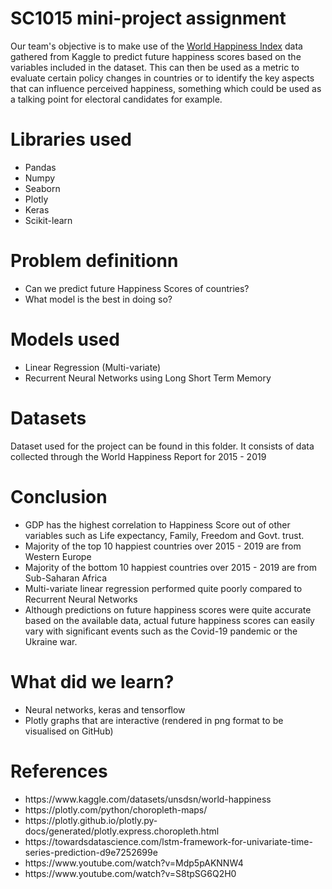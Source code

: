 # SC1015 mini-project assignment
Our team's objective is to make use of the <a href="https://www.kaggle.com/datasets/unsdsn/world-happiness">World Happiness Index</a> data gathered from Kaggle to predict future happiness scores based on the variables included in the dataset. This can then be used as a metric to evaluate certain policy changes in countries or to identify the key aspects that can influence perceived happiness, something which could be used as a talking point for electoral candidates for example.

# Libraries used
<ul>
  <li>Pandas
  <li>Numpy
  <li>Seaborn
  <li>Plotly
  <li>Keras
  <li>Scikit-learn
</ul>

# Problem definitionn
<ul>
  <li>Can we predict future Happiness Scores of countries?
  <li>What model is the best in doing so?
</ul>

# Models used
<ul>
  <li>Linear Regression (Multi-variate)
  <li>Recurrent Neural Networks using Long Short Term Memory
</ul>

# Datasets
Dataset used for the project can be found in this folder. It consists of data collected through the World Happiness Report for 2015 - 2019

# Conclusion
<ul>
  <li>GDP has the highest correlation to Happiness Score out of other variables such as Life expectancy, Family, Freedom and Govt. trust.
  <li>Majority of the top 10 happiest countries over 2015 - 2019 are from Western Europe
  <li>Majority of the bottom 10 happiest countries over 2015 - 2019 are from Sub-Saharan Africa
  <li>Multi-variate linear regression performed quite poorly compared to Recurrent Neural Networks
  <li>Although predictions on future happiness scores were quite accurate based on the available data, actual future happiness scores can easily vary with significant events such as the Covid-19 pandemic or the Ukraine war.
</ul>

# What did we learn?
<ul>
  <li>Neural networks, keras and tensorflow
  <li>Plotly graphs that are interactive (rendered in png format to be visualised on GitHub)
</ul>

# References
<ul>
  <li>https://www.kaggle.com/datasets/unsdsn/world-happiness
  <li>https://plotly.com/python/choropleth-maps/
  <li>https://plotly.github.io/plotly.py-docs/generated/plotly.express.choropleth.html
  <li>https://towardsdatascience.com/lstm-framework-for-univariate-time-series-prediction-d9e7252699e
  <li>https://www.youtube.com/watch?v=Mdp5pAKNNW4
  <li>https://www.youtube.com/watch?v=S8tpSG6Q2H0
</ul>
